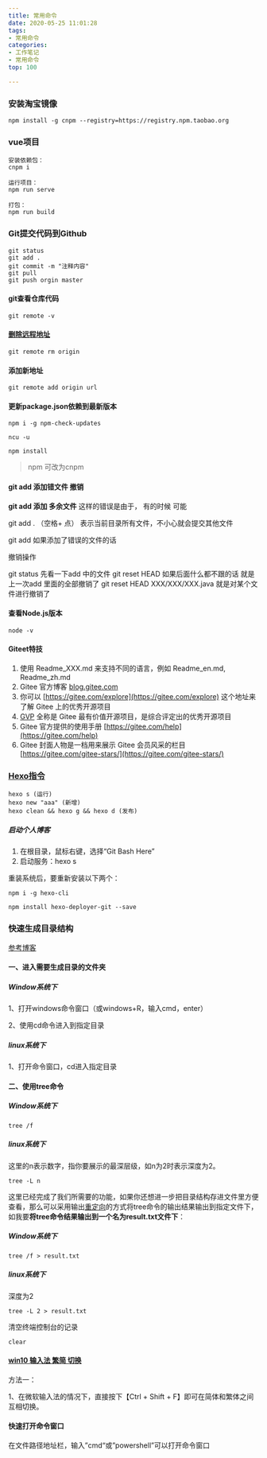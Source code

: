 ```yaml
---
title: 常用命令
date: 2020-05-25 11:01:28
tags: 
- 常用命令
categories: 
- 工作笔记
- 常用命令
top: 100

---
```


### 安装淘宝镜像

```
npm install -g cnpm --registry=https://registry.npm.taobao.org
```

### vue项目

```
安装依赖包：
cnpm i

运行项目：
npm run serve

打包：
npm run build
```

### Git提交代码到Github

```
git status
git add .
git commit -m "注释内容"
git pull 
git push orgin master
```

#### git查看仓库代码

```
git remote -v
```

#### [删除远程地址](https://www.cnblogs.com/stronger-xsw/p/12991139.html)

```
git remote rm origin
```

#### 添加新地址

```
git remote add origin url
```

#### 更新package.json依赖到最新版本

```
npm i -g npm-check-updates

ncu -u

npm install
```

> npm 可改为cnpm

#### git add 添加错文件 撤销

**git add 添加 多余文件** 
这样的错误是由于， 有的时候 可能

git add . （空格+ 点） 表示当前目录所有文件，不小心就会提交其他文件

git add 如果添加了错误的文件的话

撤销操作

git status 先看一下add 中的文件 
git reset HEAD 如果后面什么都不跟的话 就是上一次add 里面的全部撤销了 
git reset HEAD XXX/XXX/XXX.java 就是对某个文件进行撤销了

#### 查看Node.js版本

```
node -v
```

#### Giteet特技

1.  使用 Readme\_XXX.md 来支持不同的语言，例如 Readme\_en.md, Readme\_zh.md
2.  Gitee 官方博客 [blog.gitee.com](https://blog.gitee.com)
3.  你可以 [https://gitee.com/explore](https://gitee.com/explore) 这个地址来了解 Gitee 上的优秀开源项目
4.  [GVP](https://gitee.com/gvp) 全称是 Gitee 最有价值开源项目，是综合评定出的优秀开源项目
5.  Gitee 官方提供的使用手册 [https://gitee.com/help](https://gitee.com/help)
6.  Gitee 封面人物是一档用来展示 Gitee 会员风采的栏目 [https://gitee.com/gitee-stars/](https://gitee.com/gitee-stars/)

### [Hexo指令](https://hexo.io/zh-cn/docs/commands.html)

```
hexo s (运行)
hexo new "aaa" (新增)
hexo clean && hexo g && hexo d (发布)
```

##### 启动个人博客

1. 在根目录，鼠标右键，选择“Git Bash Here”
2. 启动服务：hexo s

重装系统后，要重新安装以下两个：

```
npm i -g hexo-cli
```

```
npm install hexo-deployer-git --save
```

### 快速生成目录结构

[参考博客](https://blog.csdn.net/qq_43538596/article/details/111089188)

#### 一、进入需要生成目录的文件夹

##### Window系统下

1、打开windows命令窗口（或windows+R，输入cmd，enter）

2、使用cd命令进入到指定目录

##### linux系统下

1、打开命令窗口，cd进入指定目录

#### 二、使用tree命令

##### Window系统下

```
tree /f
```

##### linux系统下

这里的n表示数字，指你要展示的最深层级，如n为2时表示深度为2。

```
tree -L n
```

这里已经完成了我们所需要的功能，如果你还想进一步把目录结构存进文件里方便查看，那么可以采用输出[重定向](https://so.csdn.net/so/search?q=重定向&spm=1001.2101.3001.7020)的方式将tree命令的输出结果输出到指定文件下，如我要**将tree命令结果输出到一个名为result.txt文件下**：

##### Window系统下

```
tree /f > result.txt
```

##### linux系统下

深度为2

```
tree -L 2 > result.txt
```

清空终端控制台的记录

```
clear
```

#### [win10 输入法 繁简 切换](https://m.uc23.net/jiaocheng/51690.html)

方法一：

1、在微软输入法的情况下，直接按下【Ctrl + Shift + F】即可在简体和繁体之间互相切换。



#### 快速打开命令窗口

在文件路径地址栏，输入”cmd“或”powershell”可以打开命令窗口